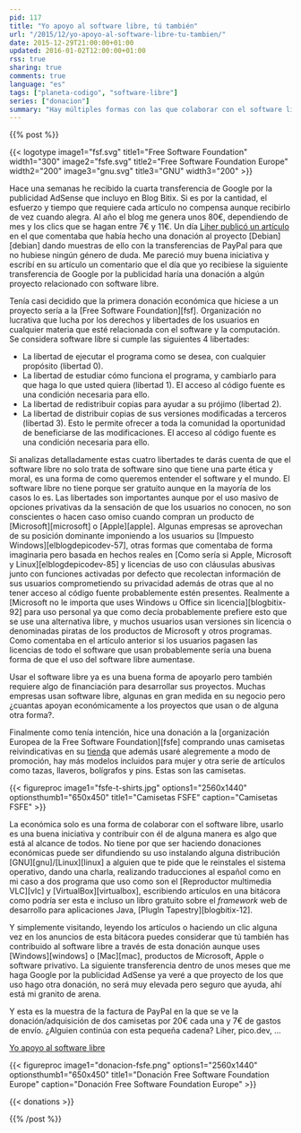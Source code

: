 ```yaml
---
pid: 117
title: "Yo apoyo al software libre, tú también"
url: "/2015/12/yo-apoyo-al-software-libre-tu-tambien/"
date: 2015-12-29T21:00:00+01:00
updated: 2016-01-02T12:00:00+01:00
rss: true
sharing: true
comments: true
language: "es"
tags: ["planeta-codigo", "software-libre"]
series: ["donacion"]
summary: "Hay múltiples formas con las que colaborar con el software libre, una muy importante es usándolo y al final de cierto tiempo uno se plantea de colaborar de otras formas para devolver un poquito de todo lo que nos ha ofrecido. Así pues, podemos colaborar realizando o mejorando la traducción de algún programa que usemos, promocionándolo entre nuestros conocidos o escribiendo en un blog sobre él, enviando informes de error o si tenemos los conocimientos aportando código para corregir algún error o añadiéndole alguna funcionalidad, depende de tiempo y conocimiento que tengamos también. Otra forma es realizando alguna donación económica aunque sea una pequeña cantidad a algún proyecto o software que nos resulte de interés. Después de recibir el ingreso de AdSense por la publicidad de esta bitácora este es mi caso."
---
```


{{% post %}}

{{< logotype image1="fsf.svg" title1="Free Software Foundation" width1="300" image2="fsfe.svg" title2="Free Software Foundation Europe" width2="200" image3="gnu.svg" title3="GNU" width3="200" >}}

Hace una semanas he recibido la cuarta transferencia de Google por la publicidad AdSense que incluyo en Blog Bitix. Si es por la cantidad, el esfuerzo y tiempo que requiere cada artículo no compensa aunque recibirlo de vez cuando alegra. Al año el blog me genera unos 80€, dependiendo de mes y los clics que se hagan entre 7€ y 11€. Un día [Liher publicó un artículo](http://elblogdeliher.com/lo-prometido-es-deuda-y-a-mi-no-me-gusta-ser-deudor-d/) en el que comentaba que había hecho una donación al proyecto [Debian][debian] dando muestras de ello con la transferencias de PayPal para que no hubiese ningún género de duda. Me pareció muy buena iniciativa y escribí en su artículo un comentario que el día que yo recibiese la siguiente transferencia de Google por la publicidad haría una donación a algún proyecto relacionado con software libre.

Tenía casi decidido que la primera donación económica que hiciese a un proyecto sería a la [Free Software Foundation][fsf]. Organización no lucrativa que lucha por los derechos y libertades de los usuarios en cualquier materia que esté relacionada con el software y la computación. Se considera software libre si cumple las siguientes 4 libertades:

* La libertad de ejecutar el programa como se desea, con cualquier propósito (libertad 0).
* La libertad de estudiar cómo funciona el programa, y cambiarlo para que haga lo que usted quiera (libertad 1). El acceso al código fuente es una condición necesaria para ello.
* La libertad de redistribuir copias para ayudar a su prójimo (libertad 2).
* La libertad de distribuir copias de sus versiones modificadas a terceros (libertad 3). Esto le permite ofrecer a toda la comunidad la oportunidad de beneficiarse de las modificaciones. El acceso al código fuente es una condición necesaria para ello.

Si analizas detalladamente estas cuatro libertades te darás cuenta de que el software libre no solo trata de software sino que tiene una parte ética y moral, es una forma de como queremos entender el software y el mundo. El software libre no tiene porque ser gratuito aunque en la mayoría de los casos lo es. Las libertades son importantes aunque por el uso masivo de opciones privativas da la sensación de que los usuarios no conocen, no son conscientes o hacen caso omiso cuando compran un producto de [Microsoft][microsoft] o [Apple][apple]. Algunas empresas se aprovechan de su posición dominante imponiendo a los usuarios su [Impuesto Windows][elblogdepicodev-57], otras formas que comentaba de forma imaginaria pero basada en hechos reales en [Como sería si Apple, Microsoft y Linux][elblogdepicodev-85] y licencias de uso con cláusulas abusivas junto con funciones activadas por defecto que recolectan información de sus usuarios comprometiendo su privacidad además de otras que al no tener acceso al código fuente probablemente estén presentes. Realmente a [Microsoft no le importa que uses Windows u Office sin licencia][blogbitix-92] para uso personal ya que como decía probablemente prefiere esto que se use una alternativa libre, y muchos usuarios usan versiones sin licencia o denominadas piratas de los productos de Microsoft y otros programas. Como comentaba en el artículo anterior si los usuarios pagasen las licencias de todo el software que usan probablemente sería una buena forma de que el uso del software libre aumentase.

Usar el software libre ya es una buena forma de apoyarlo pero también requiere algo de financiación para desarrollar sus proyectos. Muchas empresas usan software libre, algunas en gran medida en su negocio pero ¿cuantas apoyan económicamente a los proyectos que usan o de alguna otra forma?.

Finalmente como tenía intención, hice una donación a la [organización Europea de la Free Software Foundation][fsfe] comprando unas camisetas reivindicativas en su [tienda](https://fsfe.org/order/order.es.html) que además usaré alegremente a modo de promoción, hay más modelos incluidos para mujer y otra serie de artículos como tazas, llaveros, bolígrafos y pins. Estas son las camisetas.

{{< figureproc
    image1="fsfe-t-shirts.jpg" options1="2560x1440" optionsthumb1="650x450" title1="Camisetas FSFE"
    caption="Camisetas FSFE" >}}

La económica solo es una forma de colaborar con el software libre, usarlo es una buena iniciativa y contribuir con él de alguna manera es algo que está al alcance de todos. No tiene por que ser haciendo donaciones económicas puede ser difundiendo su uso instalando alguna distribución [GNU][gnu]/[Linux][linux] a alguien que te pide que le reinstales el sistema operativo, dando una charla, realizando traducciones al español como en mi caso a dos programa que uso como son el [Reproductor multimedia VLC][vlc] y [VirtualBox][virtualbox], escribiendo artículos en una bitácora como podría ser esta e incluso un libro gratuito sobre el _framework_ web de desarrollo para aplicaciones Java, [PlugIn Tapestry][blogbitix-12].

Y simplemente visitando, leyendo los artículos o haciendo un clic alguna vez en los anuncios de esta bitácora puedes considerar que tú también has contribuido al software libre a través de esta donación aunque uses [Windows][windows] o [Mac][mac], productos de Microsoft, Apple o software privativo. La siguiente transferencia dentro de unos meses que me haga Google por la publicidad AdSense ya veré a que proyecto de los que uso hago otra donación, no será muy elevada pero seguro que ayuda, ahí está mi granito de arena.

Y esta es la muestra de la factura de PayPal en la que se ve la donación/adquisición de dos camisetas por 20€ cada una y 7€ de gastos de envío. ¿Alguien continúa con esta pequeña cadena? Liher, pico.dev, ...

[Yo apoyo al software libre](http://www.gnu.org/)

{{< figureproc
    image1="donacion-fsfe.png" options1="2560x1440" optionsthumb1="650x450" title1="Donación Free Software Foundation Europe"
    caption="Donación Free Software Foundation Europe" >}}

{{< donations >}}

{{% /post %}}

